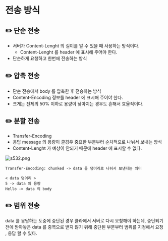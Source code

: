 # 전송 방식

## ✏️ 단순 전송

- 서버가 Content-Lenght 의 길이를 알 수 있을 때 사용하는 방식이다.
    - Content-Lenght 를 header 에 표시해 주어야 한다.
- 단순하게 요청하고 한번에 전송하는 방식

## ✏️ 압축 전송

- 단순 전송에서 body 를 압축한 후 전송하는 방식
- Content-Encoding 정보를 header 에 표시해 주어야 한다.
- 크게는 전체의 50% 이하로 용량이 낮아지는 경우도 흔해서 효율적이다.

## ✏️ 분할 전송

- Transfer-Encoding
- 응답 message 의 용량이 클경우 중요한 부분부터 순차적으로 나눠서 보내는 방식
- Content-Lenght 가 예상이 안되기 때문에 header 에 표시할 수 없다.

![s532.png](%E1%84%8C%E1%85%A5%E1%86%AB%E1%84%89%E1%85%A9%E1%86%BC%20%E1%84%87%E1%85%A1%E1%86%BC%E1%84%89%E1%85%B5%E1%86%A8%205e1f6321b5e74915bda946169712d4cb/s532.png)

```
Transfer-Encoding: chunked -> data 를 덩어리로 나눠서 보낸다는 의미

< data 덩어리 >
5 -> data 의 용량
Hello -> data 의 body
```

## ✏️ 범위 전송

data 를 응답하는 도중에 중단된 경우 클라에서 서버로 다시 요청해야 하는데,
중단되기 전에 받아놓은 data 를 중복으로 받지 않기 위해 
중단된 부분부터 범위를 지정해서 요청 , 응답 할 수 있다.